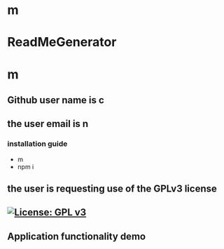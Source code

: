 # m
  # ReadMeGenerator


  # m
  
  ## Github user name is c 
  
  ## the user email is  n
   
  ### installation guide
  - m
  - npm i

  ## the user is requesting use of the GPLv3 license
  ## [![License: GPL v3](https://img.shields.io/badge/License-GPLv3-blue.svg)](https://www.gnu.org/licenses/gpl-3.0)



  ## Application functionality demo
